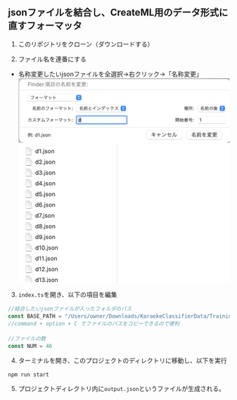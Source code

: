 ## jsonファイルを結合し、CreateML用のデータ形式に直すフォーマッタ

1. このリポジトリをクローン（ダウンロードする）  

2. ファイル名を連番にする  
- 名称変更したいjsonファイルを全選択→右クリック→「名称変更」  
![](./document/doc1.png)  
![](./document/doc2.png)  

3. `index.ts`を開き、以下の項目を編集
```ts
//結合したいjsonファイルが入ったフォルダのパス
const BASE_PATH = "/Users/owner/Downloads/KaraokeClassifierData/TrainingData/labeledImgData"
//command + option + C でファイルのパスをコピーできるので便利

//ファイルの数
const NUM = 46
```  

4. ターミナルを開き、このプロジェクトのディレクトリに移動し、以下を実行  
```
npm run start
```

5. プロジェクトディレクトリ内に`output.json`というファイルが生成される。